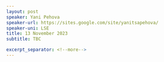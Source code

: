 ```yaml
---
layout: post
speaker: Yani Pehova
speaker-url: https://sites.google.com/site/yanitsapehova/
speaker-uni: LSE
title: 13 November 2023
subtitle: TBC

excerpt_separator: <!--more-->
---
```





<!--more-->
